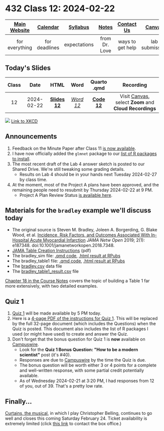 # 432 Class 12: 2024-02-22

[Main Website](https://thomaselove.github.io/432-2024/) | [Calendar](https://thomaselove.github.io/432-2024/calendar.html) | [Syllabus](https://thomaselove.github.io/432-syllabus-2024/) | [Notes](https://thomaselove.github.io/432-notes/) | [Contact Us](https://thomaselove.github.io/432-2024/contact.html) | [Canvas](https://canvas.case.edu) | [Data and Code](https://github.com/THOMASELOVE/432-data) | [Sources](https://github.com/THOMASELOVE/432-classes-2024/tree/main/sources)
:-----------: | :--------------: | :----------: | :---------: | :-------------: | :-----------: | :------------: |:------:
for everything | for deadlines | expectations | from Dr. Love | ways to get help | lab submission | for downloads | to read

## Today's Slides

Class | Date | HTML | Word | Quarto .qmd | Recording
:---: | :--------: | :------: | :------: | :------: | :-------------:
12 | 2024-02-22 | **[Slides 12](https://thomaselove.github.io/432-slides-2024/slides12.html)** | *[Word 12](https://thomaselove.github.io/432-slides-2024/slides12w.docx)* | **[Code 12](https://github.com/THOMASELOVE/432-slides-2024/blob/main/slides12.qmd)** | Visit [Canvas](https://canvas.case.edu/), select **Zoom** and **Cloud Recordings**

![](https://imgs.xkcd.com/comics/data_quality.png) [Link to XKCD](https://xkcd.com/2739)

## Announcements

1. Feedback on the Minute Paper after Class 11 [is now available](https://bit.ly/432-2024-min-11-feedback).
2. I have now officially added the `glmnet` package to our [list of R packages to install](https://thomaselove.github.io/432-2024/software.html#r-packages-to-install).
3. The most recent draft of the Lab 4 answer sketch is posted to our Shared Drive. We're still tweaking some grading details.
    - Results on Lab 4 should be in your hands next Tuesday 2024-02-27 by class time.
4. At the moment, most of the Project A plans have been approved, and the remaining people need to resubmit by Thursday 2024-02-22 at 9 PM.
    - Project A Plan Review Status [is available here](https://github.com/THOMASELOVE/432-classes-2024/blob/main/projectA/plans.md).
 
## Materials for the `bradley` example we'll discuss today

- The original source is Steven M. Bradley, Joleen A. Borgerding, G. Blake Wood, et al. [Incidence, Risk Factors, and Outcomes Associated With In-Hospital Acute Myocardial Infarction](https://jamanetwork.com/journals/jamanetworkopen/fullarticle/2720923) *JAMA Netw Open* 2019; 2(1): e187348. doi:10.1001/jamanetworkopen.2018.7348.
- [JAMA Table Creation Instructions](https://jama.jamanetwork.com/data/ifora-forms/jama/tablecreationinst.pdf) (pdf)
- The bradley_sim file: [.qmd code](https://github.com/THOMASELOVE/432-slides-2024/blob/main/c12/bradley_sim.qmd), [.html result at RPubs](https://rpubs.com/TELOVE/bradley-simulate-432)
- The bradley_table1 file: [.qmd code](https://github.com/THOMASELOVE/432-slides-2024/blob/main/c12/bradley_table1.qmd), [.html result at RPubs](https://rpubs.com/TELOVE/bradley-table1-432)
- The [bradley.csv](https://github.com/THOMASELOVE/432-slides-2024/blob/main/c12/data/bradley.csv) data file
- The [bradley_table1_result.csv](https://github.com/THOMASELOVE/432-slides-2024/blob/main/c12/data/bradley_table1_result.csv) file

[Chapter 18 in the Course Notes](https://thomaselove.github.io/432-notes/) covers the topic of building a Table 1 far more extensively, with two detailed examples.

## Quiz 1

1. [Quiz 1](https://github.com/THOMASELOVE/432-quizzes-2024/tree/main/quiz1) will be made available by 5 PM today.
2. Here is a [4-page PDF of the instructions for Quiz 1](https://github.com/THOMASELOVE/432-quizzes-2024/blob/main/quiz1/432_quiz1_instructions_only_2024.pdf). This will be replaced by the full 32-page document (which includes the Questions) when the Quiz is posted. This document also includes the list of R packages I used (or might have used) to create and answer the Quiz.
3. Don't forget that the bonus question for Quiz 1 is **now** available on [Campuswire](https://campuswire.com/).
    - Look for the **Quiz 1 Bonus Question: "How to be a modern scientist"** post (it's #40).
    - Responses are due to [Campuswire](https://campuswire.com/) by the time the Quiz is due.
    - The bonus question will be worth either 3 or 4 points for a complete and well-written response, with some partial credit potentially available.
    - As of Wednesday 2024-02-21 at 3:20 PM, I had responses from 12 of you, out of 39. That's a pretty low rate.

## Finally...

[Curtains, the musical](https://www.hudsonplayers.com/now-playing), in which I play Christopher Belling, continues to go well and closes this coming Saturday February 24. Ticket availability is extremely limited (click [this link](https://www.hudsonplayers.com/) to contact the box office.) 
